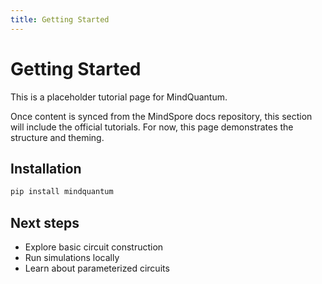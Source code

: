 ```yaml
---
title: Getting Started
---
```


# Getting Started

This is a placeholder tutorial page for MindQuantum.

Once content is synced from the MindSpore docs repository, this section will include the official tutorials. For now, this page demonstrates the structure and theming.

## Installation

```bash
pip install mindquantum
```

## Next steps

- Explore basic circuit construction
- Run simulations locally
- Learn about parameterized circuits


